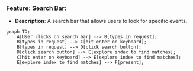 ### Feature: Search Bar:
- **Description**: A search bar that allows users to look for specific events.
```mermaid
graph TD;
    A[User clicks on search bar] --> B[types in request];
    B[types in request] --> C[hit enter on keyboard];
    B[types in request] --> D[click search button];
    D[click search button] --> E[explore index to find matches];
    C[hit enter on keyboard] --> E[explore index to find matches];
    E[explore index to find matches] --> F[present];
```
